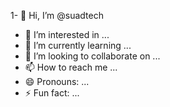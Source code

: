 1- 👋 Hi, I’m @suadtech
- 👀 I’m interested in ...
- 🌱 I’m currently learning ...
- 💞️ I’m looking to collaborate on ...
- 📫 How to reach me ...
- 😄 Pronouns: ...
- ⚡ Fun fact: ...

<!---
suadtech/suadtech is a ✨ special ✨ repository because its `README.md` (this file) appears on your GitHub profile.
You can click the Preview link to take a look at your changes.
--->
